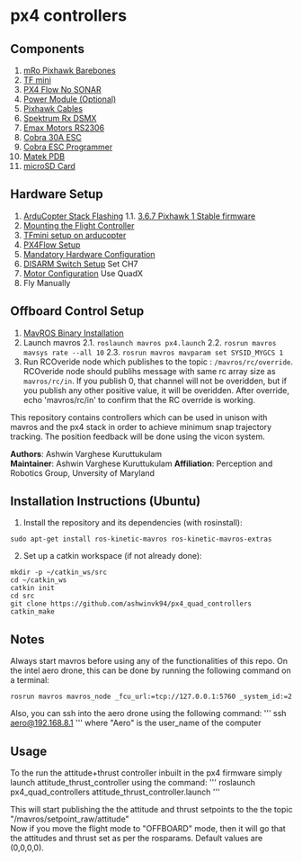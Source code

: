 # px4 controllers



## Components
1. [mRo Pixhawk Barebones](https://store.mrobotics.io/Genuine-PixHawk-1-Barebones-p/mro-pixhawk1-bb-mr.htm)
2. [TF mini](https://www.sparkfun.com/products/14588)
3. [PX4 Flow No SONAR](https://www.amazon.com/Hobbypower-PX4FLOW-Optical-PIXHAWK-Control/dp/B01FJVF1QM/ref=asc_df_B01FJVF1QM/?tag=hyprod-20&linkCode=df0&hvadid=309839945011&hvpos=1o5&hvnetw=g&hvrand=3874390054812292320&hvpone=&hvptwo=&hvqmt=&hvdev=c&hvdvcmdl=&hvlocint=&hvlocphy=9007733&hvtargid=pla-568554353016&psc=1&tag=&ref=&adgrpid=61059095029&hvpone=&hvptwo=&hvadid=309839945011&hvpos=1o5&hvnetw=g&hvrand=3874390054812292320&hvqmt=&hvdev=c&hvdvcmdl=&hvlocint=&hvlocphy=9007733&hvtargid=pla-568554353016)
4. [Power Module (Optional)](https://www.amazon.com/Hobbypower-Module-APM2-8-Pixhawk-Controller/dp/B00JWMLWIG/ref=asc_df_B00JWMLWIG/?tag=hyprod-20&linkCode=df0&hvadid=242017695311&hvpos=1o1&hvnetw=g&hvrand=14371582054129874327&hvpone=&hvptwo=&hvqmt=&hvdev=c&hvdvcmdl=&hvlocint=&hvlocphy=9007733&hvtargid=pla-697573061207&psc=1)
5. [Pixhawk Cables](https://www.amazon.com/Cylewet-Control-Specification-Position-Connector/dp/B01N4IRVQI/ref=sr_1_7?keywords=pixhawk+cables&qid=1569971607&sr=8-7)
6. [Spektrum Rx DSMX](https://www.amazon.com/Spektrum-DSMX-Quad-Receiver-Diversity/dp/B01ABV7K5A/ref=sr_1_3?keywords=spektrum+receiver&qid=1569971688&sr=8-3)
7. [Emax Motors RS2306](https://emaxmodel.com/emax-rs2306-racespec-motor-cooling-series-2400.html)
8. [Cobra 30A ESC](https://www.cobramotorsusa.com/multirotoresc-30amp.html)
9. [Cobra ESC Programmer](https://innov8tivedesigns.com/parts/speed-controllers-becs/cobra-usb-programmer)
10. [Matek PDB](https://www.amazon.com/HobbyKing-Matek-PDB-XT60-BEC-12V/dp/B01EFVD4YS)
11. [microSD Card](https://www.amazon.com/Sandisk-Ultra-Micro-UHS-I-Adapter/dp/B073K14CVB/ref=sr_1_3?keywords=micro+sd+card+8gb&qid=1569972491&sr=8-3)


## Hardware Setup
1. [ArduCopter Stack Flashing](http://ardupilot.org/copter/docs/common-loading-firmware-onto-pixhawk.html)
	1.1. [3.6.7 Pixhawk 1 Stable firmware](http://firmware.ardupilot.org/Copter/stable-3.6.7/Pixhawk1/arducopter.apj)
2. [Mounting the Flight Controller](http://ardupilot.org/copter/docs/common-mounting-the-flight-controller.html)
3. [TFmini setup on arducopter](http://ardupilot.org/copter/docs/common-benewake-tfmini-lidar.html)
4. [PX4Flow Setup](http://ardupilot.org/copter/docs/common-px4flow-overview.html)
5. [Mandatory Hardware Configuration](http://ardupilot.org/copter/docs/configuring-hardware.html)
6. [DISARM Switch Setup](http://ardupilot.org/copter/docs/tuning.html) Set CH7 
7. [Motor Configuration](http://ardupilot.org/copter/docs/connect-escs-and-motors.html) Use QuadX
8. Fly Manually

## Offboard Control Setup
1. [MavROS Binary Installation](https://dev.px4.io/v1.9.0/en/ros/mavros_installation.html)
2. Launch mavros
	2.1. `roslaunch mavros px4.launch`
	2.2. `rosrun mavros mavsys rate --all 10`
	2.3. `rosrun mavros mavparam set SYSID_MYGCS 1`
3. Run RCOveride node which publishes to the topic : `/mavros/rc/override`. RCOveride node should publihs message with same rc array size as `mavros/rc/in`. If you publish 0, that channel will not be overidden, but if you publish any other positive value, it will be overidden. After override, echo 'mavros/rc/in' to confirm that the RC override is working.

This repository contains controllers which can be used in unison with mavros and the px4 stack in order to achieve minimum snap trajectory tracking.
The position feedback will be done using the vicon system.

**Authors**: Ashwin Varghese Kuruttukulam  
**Maintainer**: Ashwin Varghese Kuruttukulam
**Affiliation**: Perception and Robotics Group, Unversity of Maryland  

## Installation Instructions (Ubuntu)

1. Install the repository and its dependencies (with rosinstall):

```
sudo apt-get install ros-kinetic-mavros ros-kinetic-mavros-extras
```

2. Set up a catkin workspace (if not already done):

```
mkdir -p ~/catkin_ws/src
cd ~/catkin_ws
catkin init
cd src 
git clone https://github.com/ashwinvk94/px4_quad_controllers
catkin_make
```

## Notes
Always start mavros before using any of the functionalities of this repo. On the intel aero drone, this can be done by running the following command on a terminal:
```
rosrun mavros mavros_node _fcu_url:=tcp://127.0.0.1:5760 _system_id:=2
```
Also, you can ssh into the aero drone using the following command:
'''
ssh aero@192.168.8.1
'''
where "Aero" is the user_name of the computer


## Usage

To the run the attitude+thrust controller inbuilt in the px4 firmware simply launch attitude_thrust_controller using the command:
'''
roslaunch px4_quad_controllers attitude_thrust_controller.launch
'''

This will start publishing the the attitude and thrust setpoints to the the topic "/mavros/setpoint_raw/attitude"  
Now if you move the flight mode to "OFFBOARD" mode, then it will go that the attitudes and thrust set as per the rosparams. Default values are (0,0,0,0).
